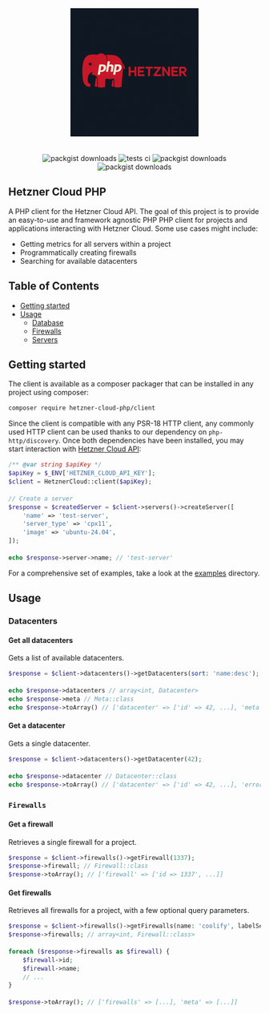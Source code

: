 <div align="center" style="padding-top: 2rem;">
    <img src="docs/public/hetzner_cloud_php_logo.png" height="256" width="256" alt="logo"/>
    <div style="display: inline-block; padding-top: 2rem">
        <img src="https://img.shields.io/packagist/v/hetzner-cloud-php/client.svg?style=flat-square" alt="packgist downloads" />
        <img src="https://img.shields.io/github/actions/workflow/status/hetzner-cloud-php/client/run-tests.yml?branch=main&label=tests&style=flat-square" alt="tests ci" />
        <img src="https://img.shields.io/github/actions/workflow/status/hetzner-cloud-php/client/fix-php-code-style-issues.yml?branch=main&label=code%20style&style=flat-square" alt="packgist downloads" />
        <img src="https://img.shields.io/packagist/dt/hetzner-cloud-php/client.svg?style=flat-square" alt="packgist downloads" />
    </div>
</div>

## Hetzner Cloud PHP

A PHP client for the Hetzner Cloud API. The goal of this project is to provide an easy-to-use and framework agnostic PHP
PHP client for projects and applications interacting with Hetzner Cloud. Some use cases might include:

- Getting metrics for all servers within a project
- Programmatically creating firewalls
- Searching for available datacenters

## Table of Contents

- [Getting started](#getting-started)
- [Usage](#usage)
    - [Database](#database)
    - [Firewalls](#firewalls)
    - [Servers](#servers)

## Getting started

The client is available as a composer packager that can be installed in any project using composer:

```bash
composer require hetzner-cloud-php/client
```

Since the client is compatible with any PSR-18 HTTP client, any commonly used HTTP client can be used thanks
to our dependency on `php-http/discovery`. Once both dependencies have been installed, you may start interaction
with [Hetzner Cloud API](https://docs.hetzner.cloud/):

```php
/** @var string $apiKey */
$apiKey = $_ENV['HETZNER_CLOUD_API_KEY'];
$client = HetznerCloud::client($apiKey);

// Create a server
$response = $createdServer = $client->servers()->createServer([
    'name' => 'test-server',
    'server_type' => 'cpx11',
    'image' => 'ubuntu-24.04',
]);

echo $response->server->name; // 'test-server'
```

For a comprehensive set of examples, take a look at the [examples](/examples) directory.

## Usage

### Datacenters

#### Get all datacenters

Gets a list of available datacenters.

```php
$response = $client->datacenters()->getDatacenters(sort: 'name:desc');

echo $response->datacenters // array<int, Datacenter>
echo $response->meta // Meta::class
echo $response->toArray() // ['datacenter' => ['id' => 42, ...], 'meta' => [...]]
```

#### Get a datacenter

Gets a single datacenter.

```php
$response = $client->datacenters()->getDatacenter(42);

echo $response->datacenter // Datacenter::class
echo $response->toArray() // ['datacenter' => ['id' => 42, ...], 'error' => null]
```

### `Firewalls`

#### Get a firewall

Retrieves a single firewall for a project.

```php
$response = $client->firewalls()->getFirewall(1337);
$response->firewall; // Firewall::class
$response->toArray(); // ['firewall' => ['id => 1337', ...]]
```

#### Get firewalls

Retrieves all firewalls for a project, with a few optional query parameters.

```php
$response = $client->firewalls()->getFirewalls(name: 'coolify', labelSelector: 'foo');
$response->firewalls; // array<int, Firewall::class>

foreach ($response->firewalls as $firewall) {
    $firewall->id;
    $firewall->name;
    // ...
}

$response->toArray(); // ['firewalls' => [...], 'meta' => [...]]
```
